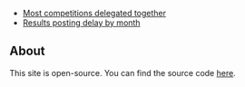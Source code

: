 - [Most competitions delegated together](/most_delegated_together.md)
- [Results posting delay by month](/posting_delay_by_month.md)

## About
This site is open-source. You can find the source code [here](https://github.com/maxidragon/wca_statistics).

